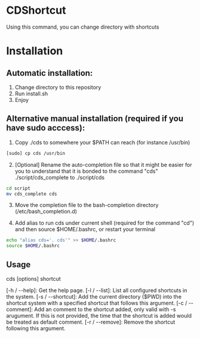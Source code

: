 CDShortcut
==========

Using this command, you can change directory with shortcuts

# Installation

## Automatic installation:

1. Change directory to this repository
2. Run install.sh
3. Enjoy

## Alternative manual installation (required if you have sudo acccess):

1. Copy ./cds to somewhere your $PATH can reach (for instance /usr/bin)

```bash
[sudo] cp cds /usr/bin
```

2. [Optional] Rename the auto-completion file so that it might be easier for you to understand that it is bonded to the command "cds" ./script/cds_complete to ./script/cds
```bash
cd script
mv cds_complete cds
```

3. Move the completion file to the bash-completion directory (/etc/bash_completion.d)

4. Add alias to run cds under current shell (required for the command "cd") and then source $HOME/.bashrc, or restart your terminal
```bash
echo "alias cds='. cds'" >> $HOME/.bashrc
source $HOME/.bashrc
```

## Usage

cds [options] shortcut 

 [-h / --help]: Get the help page. 
 [-l / --list]: List all configured shortcuts in the system. 
 [-s / --shortcut]: Add the current directory ($PWD) into the shortcut system with a specified shortcut that follows this argument. 
 [-c / --comment]: Add an comment to the shortcut added, only valid with -s arugument. 
                   If this is not provided, the time that the shortcut is added would be treated as default comment. 
 [-r / --remove]: Remove the shortcut following this argument. 
